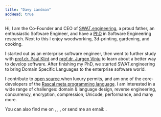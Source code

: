 ```yaml
---
title: "Davy Landman"
addHead: true
---
```


Hi, I am the Co-Founder and CEO of [SWAT.engineering](http://www.swat.engineering), a proud father, an enthusiastic Software Engineer, and have a [PhD](/research/) in Software Engineering research. Next to this I enjoy woodworking, 3d-printing, gardening, and cooking. 

I started out as an enterprise software engineer, then went to further study with [prof.dr. Paul Klint](https://homepages.cwi.nl/~paulk/) and [prof.dr. Jurgen Vinju](https://homepages.cwi.nl/~jurgenv/) to learn about a better way to develop software. After finishing my PhD, we started SWAT.engineering to bring Domain Specific Languages to the enterprise software world.

I contribute to [open source <i class="fab fa-github"></i>](https://github.com/DavyLandman) when luxury permits, and am one of the core-developers of the [Rascal meta programming language](http://www.rascal-mpl.org/). I am interested in a wide range of challenges: domain & language design, reverse engineering, concurrency, encryption, compression, Unicode, performance, and many more.  

You can also find me on [<i class="fab fa-twitter"></i>](https://twitter.com/DavyLandman), [<i class="fab fa-linkedin"></i>](https://www.linkedin.com/in/davylandman/), [<i class="fab fa-stack-overflow"></i>](https://stackoverflow.com/users/11098/davy-landman), or send me an email: [<i class="fas fa-envelope-open"></i>](mailto:davy.landman@gmail.com).
